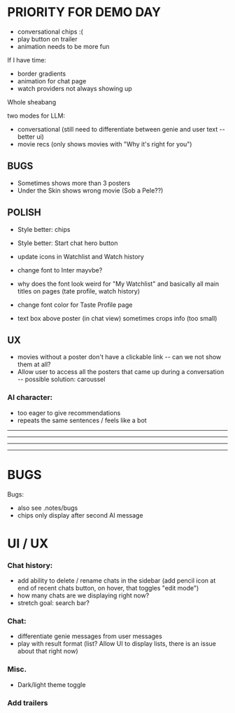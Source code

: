 # PRIORITY FOR DEMO DAY

- conversational chips :(
- play button on trailer
- animation needs to be more fun

If I have time:
- border gradients
- animation for chat page
- watch providers not always showing up


Whole sheabang 

two modes for LLM:
- conversational (still need to differentiate between genie and user text -- better ui)
- movie recs (only shows movies with "Why it's right for you")

## BUGS
- Sometimes shows more than 3 posters
- Under the Skin shows wrong movie (Sob a Pele??)

## POLISH
- Style better: chips
- Style better: Start chat hero button 

- update icons in Watchlist and Watch history
- change font to Inter mayvbe?
- why does the font look weird for "My Watchlist" and basically all main titles on pages (tate profile, watch history)
- change font color for Taste Profile page

- text box above poster (in chat view) sometimes crops info (too small)

## UX
- movies without a poster don't have a clickable link -- can we not show them at all?
- Allow user to access all the posters that came up during a conversation -- possible solution: caroussel

### AI character:
- too eager to give recommendations
- repeats the same sentences / feels like a bot

____________________________
____________________________
____________________________
____________________________

# BUGS

Bugs:
- also see .notes/bugs
- chips only display after second AI message

# UI / UX


### Chat history:
- add ability to delete / rename chats in the sidebar (add pencil icon at end of recent chats button, on hover, that toggles "edit mode")
- how many chats are we displaying right now?
- stretch goal: search bar?
 
### Chat:
- differentiate genie messages from user messages
- play with result format (list? Allow UI to display lists, there is an issue about that right now)

### Misc.
- Dark/light theme toggle

### Add trailers
